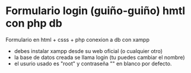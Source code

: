 # Formulario login (guiño-guiño) hmtl con php db
 Formulario en html + csss + php conexion a db con xampp
 
 - debes instalar xampp desde su web oficial (o cualquier otro)
 - la base de datos creada se llama login (tu puedes cambiar el nombre)
 - el usurio usado es "root" y contraseña "" en blanco por defecto.

